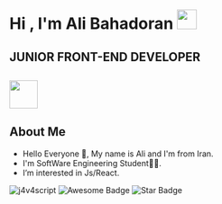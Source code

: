 <h1>Hi , I'm Ali Bahadoran <img src="https://media.giphy.com/media/hvRJCLFzcasrR4ia7z/giphy.gif" width="35"></h1>
<h2>  JUNIOR FRONT-END DEVELOPER </h2>

## <img src = "https://user-images.githubusercontent.com/63050133/156777293-72a6e681-2582-4a9d-ad92-09d1181d47c7.gif" width = 50px height = 50px><h2>About Me</h2>

-   Hello Everyone 👋, My name is Ali and I'm from Iran.<br>
-   I'm SoftWare Engineering Student👨‍💻.<br>
-   I’m interested in Js/React.<br>
<div class="img"><img src="https://komarev.com/ghpvc/?username=amirbayat0&label=Profile%20views&color=8042fc&style=plastic" alt="j4v4script" />
<img src="https://cdn.rawgit.com/sindresorhus/awesome/d7305f38d29fed78fa85652e3a63e154dd8e8829/media/badge.svg" alt="Awesome Badge"/>
<img src="https://img.shields.io/static/v1?label=%F0%9F%8C%9F&message=If%20Useful&style=style=flat&color=BC4E99" alt="Star Badge"/></div>
